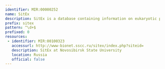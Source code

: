 ```yaml
---
identifier: MIR:00000252
name: SitEx
description: SitEx is a database containing information on eukaryotic protein functional sites. It stores the amino acid sequence positions in the functional site, in relation to the exon structure of encoding gene This can be used to detect the exons involved in shuffling in protein evolution, or to design protein-engineering experiments.
prefix: sitex
pattern: ^\d+$
prefixed: 0
resources:
 - identifier: MIR:00100323
   accessurl: http://www-bionet.sscc.ru/sitex/index.php?siteid=
   description: SitEx at Novosibirsk State University
   location: Russia
   official: false
---
```

